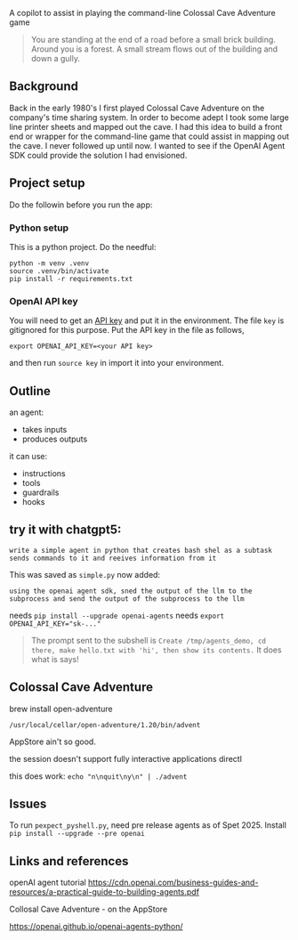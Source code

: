 A copilot to assist in playing the command-line Colossal Cave Adventure game
> You are standing at the end of a road before a small brick building.
> Around you is a forest.  A small stream flows out of the building and
> down a gully.

## Background
Back in the early 1980's I first played Colossal Cave Adventure
on the company's time sharing system. In order to become adept
I took some large line printer sheets and mapped out the cave.
I had this idea to build a front end or wrapper for the command-line
game that could assist in mapping out the cave. I never followed up
until now. I wanted to see if the OpenAI Agent SDK could provide
the solution I had envisioned.

## Project setup
Do the followin before you run the app:
### Python setup
This is a python project. Do the needful:
```
python -m venv .venv
source .venv/bin/activate
pip install -r requirements.txt
```

### OpenAI API key
You will need to get an [API key](https://platform.openai.com/api-keys) and put it in the environment. The file ``key`` is gitignored for this purpose. Put the API key in the  file as follows,
```
export OPENAI_API_KEY=<your API key>
```
and then run ``source key`` in import it into your environment.

## Outline
an agent:
- takes inputs
- produces outputs

it can use:
- instructions
- tools
- guardrails
- hooks

## try it with chatgpt5:
```
write a simple agent in python that creates bash shel as a subtask sends commands to it and reeives information from it
```
This was saved as ``simple.py``
now added:
```
using the openai agent sdk, sned the output of the llm to the subprocess and send the output of the subprocess to the llm
```
needs ``pip install --upgrade openai-agents``
needs ``export OPENAI_API_KEY="sk-..."``

> The prompt sent to the subshell is ``Create /tmp/agents_demo, cd there, make hello.txt with 'hi', then show its contents.``
> It does what is says!

## Colossal Cave Adventure
brew install open-adventure

``/usr/local/cellar/open-adventure/1.20/bin/advent``

AppStore ain't so good.

the session doesn't support fully interactive applications directl

this does work: ``echo "n\nquit\ny\n" | ./advent``

## Issues
To run ``pexpect_pyshell.py``, need pre release agents as of Spet 2025.
Install ``pip install --upgrade --pre openai``

## Links and references
openAI agent tutorial
https://cdn.openai.com/business-guides-and-resources/a-practical-guide-to-building-agents.pdf

Collosal Cave Adventure - on the AppStore

https://openai.github.io/openai-agents-python/
